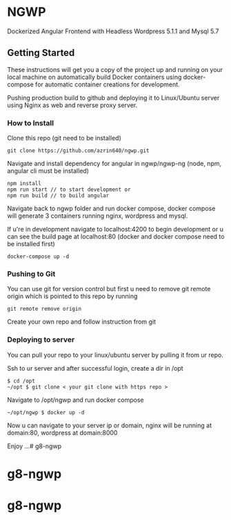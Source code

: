 # NGWP

Dockerized Angular Frontend with Headless Wordpress 5.1.1 and Mysql 5.7

## Getting Started

These instructions will get you a copy of the project up and running on your local machine on automatically build Docker containers using docker-compose for automatic container creations for development. 

Pushing production build to github and deploying it to Linux/Ubuntu server using Nginx as web and reverse proxy server.

### How to Install

Clone this repo (git need to be installed)

```
git clone https://github.com/azrin640/ngwp.git
```

Navigate and install dependency for angular in ngwp/ngwp-ng (node, npm, angular cli must be installed)

```
npm install
npm run start // to start development or
npm run build // to build angular
```

Navigate back to ngwp folder and run docker compose, docker compose will generate 3 containers running nginx, wordpress and mysql. 

If u're in development navigate to localhost:4200 to begin development or u can see the build page at localhost:80 (docker and docker compose need to be installed first)

```
docker-compose up -d 
```

### Pushing to Git

You can use git for version control but first u need to remove git remote origin which is pointed to this repo by running

```
git remote remove origin
```

Create your own repo and follow instruction from git

### Deploying to server

You can pull your repo to your linux/ubuntu server by pulling it from ur repo.

Ssh to ur server and after successful login, create a dir in /opt

```
$ cd /opt
~/opt $ git clone < your git clone with https repo >
```

Navigate to /opt/ngwp and run docker compose

```
~/opt/ngwp $ docker up -d
```

Now u can navigate to your server ip or domain, nginx will be running at domain:80, wordpress at domain:8000

Enjoy ...# g8-ngwp
# g8-ngwp
# g8-ngwp
